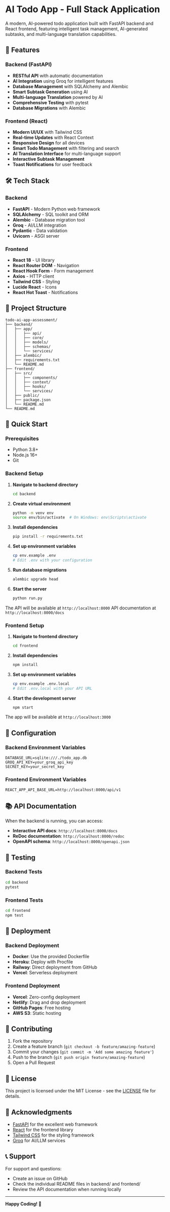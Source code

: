 # AI Todo App - Full Stack Application

A modern, AI-powered todo application built with FastAPI backend and React frontend, featuring intelligent task management, AI-generated subtasks, and multi-language translation capabilities.

## 🚀 Features

### Backend (FastAPI)
- **RESTful API** with automatic documentation
- **AI Integration** using Groq for intelligent features
- **Database Management** with SQLAlchemy and Alembic
- **Smart Subtask Generation** using AI
- **Multi-language Translation** powered by AI
- **Comprehensive Testing** with pytest
- **Database Migrations** with Alembic

### Frontend (React)
- **Modern UI/UX** with Tailwind CSS
- **Real-time Updates** with React Context
- **Responsive Design** for all devices
- **Smart Todo Management** with filtering and search
- **AI Translation Interface** for multi-language support
- **Interactive Subtask Management**
- **Toast Notifications** for user feedback

## 🛠️ Tech Stack

### Backend
- **FastAPI** - Modern Python web framework
- **SQLAlchemy** - SQL toolkit and ORM
- **Alembic** - Database migration tool
- **Groq** - AI/LLM integration
- **Pydantic** - Data validation
- **Uvicorn** - ASGI server

### Frontend
- **React 18** - UI library
- **React Router DOM** - Navigation
- **React Hook Form** - Form management
- **Axios** - HTTP client
- **Tailwind CSS** - Styling
- **Lucide React** - Icons
- **React Hot Toast** - Notifications

## 📁 Project Structure

```
todo-ai-app-assessment/
├── backend/
│   ├── app/
│   │   ├── api/
│   │   ├── core/
│   │   ├── models/
│   │   ├── schemas/
│   │   └── services/
│   ├── alembic/
│   ├── requirements.txt
│   └── README.md
├── frontend/
│   ├── src/
│   │   ├── components/
│   │   ├── context/
│   │   ├── hooks/
│   │   └── services/
│   ├── public/
│   ├── package.json
│   └── README.md
└── README.md
```

## 🚀 Quick Start

### Prerequisites
- Python 3.8+
- Node.js 16+
- Git

### Backend Setup

1. **Navigate to backend directory**
   ```bash
   cd backend
   ```

2. **Create virtual environment**
   ```bash
   python -m venv env
   source env/bin/activate  # On Windows: env\Scripts\activate
   ```

3. **Install dependencies**
   ```bash
   pip install -r requirements.txt
   ```

4. **Set up environment variables**
   ```bash
   cp env.example .env
   # Edit .env with your configuration
   ```

5. **Run database migrations**
   ```bash
   alembic upgrade head
   ```

6. **Start the server**
   ```bash
   python run.py
   ```

The API will be available at `http://localhost:8000`
API documentation at `http://localhost:8000/docs`

### Frontend Setup

1. **Navigate to frontend directory**
   ```bash
   cd frontend
   ```

2. **Install dependencies**
   ```bash
   npm install
   ```

3. **Set up environment variables**
   ```bash
   cp env.example .env.local
   # Edit .env.local with your API URL
   ```

4. **Start the development server**
   ```bash
   npm start
   ```

The app will be available at `http://localhost:3000`

## 🔧 Configuration

### Backend Environment Variables
```env
DATABASE_URL=sqlite:///./todo_app.db
GROQ_API_KEY=your_groq_api_key
SECRET_KEY=your_secret_key
```

### Frontend Environment Variables
```env
REACT_APP_API_BASE_URL=http://localhost:8000/api/v1
```

## 📚 API Documentation

When the backend is running, you can access:
- **Interactive API docs**: `http://localhost:8000/docs`
- **ReDoc documentation**: `http://localhost:8000/redoc`
- **OpenAPI schema**: `http://localhost:8000/openapi.json`

## 🧪 Testing

### Backend Tests
```bash
cd backend
pytest
```

### Frontend Tests
```bash
cd frontend
npm test
```

## 🚀 Deployment

### Backend Deployment
- **Docker**: Use the provided Dockerfile
- **Heroku**: Deploy with Procfile
- **Railway**: Direct deployment from GitHub
- **Vercel**: Serverless deployment

### Frontend Deployment
- **Vercel**: Zero-config deployment
- **Netlify**: Drag and drop deployment
- **GitHub Pages**: Free hosting
- **AWS S3**: Static hosting

## 🤝 Contributing

1. Fork the repository
2. Create a feature branch (`git checkout -b feature/amazing-feature`)
3. Commit your changes (`git commit -m 'Add some amazing feature'`)
4. Push to the branch (`git push origin feature/amazing-feature`)
5. Open a Pull Request

## 📄 License

This project is licensed under the MIT License - see the [LICENSE](LICENSE) file for details.

## 🙏 Acknowledgments

- [FastAPI](https://fastapi.tiangolo.com/) for the excellent web framework
- [React](https://reactjs.org/) for the frontend library
- [Tailwind CSS](https://tailwindcss.com/) for the styling framework
- [Groq](https://groq.com/) for AI/LLM services

## 📞 Support

For support and questions:
- Create an issue on GitHub
- Check the individual README files in backend/ and frontend/
- Review the API documentation when running locally

---

**Happy Coding! 🎉** 